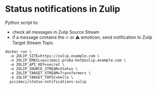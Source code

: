 # Status notifications in Zulip

Python script to:
 * check all messages in Zulip Source Stream
 * if a message contains the :fire: or :warning: emoticon, send notification to Zulip Target Stream Topic

```
docker run \
  -e ZULIP_SITE=https://zulip.example.com \
  -e ZULIP_EMAIL=picimaci-proba-bot@zulip.example.com \
  -e ZULIP_API_KEY=secret \
  -e ZULIP_SOURCE_STREAM=Status \
  -e ZULIP_TARGET_STREAM=Transformers \
  -e ZULIP_TARGET_TOPIC=hello \
  picimaci/status-notifications-zulip
```